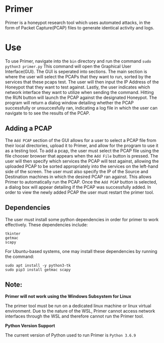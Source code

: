 # Primer
Primer is a honeypot research tool which uses automated attacks, in the form of Packet Capture(PCAP) files to generate identical activity and logs.

# Use
To use Primer, navigate into the `bin` directory and run the command `sudo python3 primer.py`
This command will open the Graphical User Interface(GUI).
The GUI is seperated into sections. The main section is where the user will select the PCAPs that they want to run, sorted by the services that these pcaps test.
The user will then input the IP Address of the Honeypot that they want to test against.
Lastly, the user indicates which network interface they want to utilize when sending the command.
Hitting the RUN button will launch the PCAP against the designated Honeypot.
The program will return a dialog window detailing whether the PCAP successfully or unsuccesfully ran, indicating a log file in which the user can navigate to to see the results of the PCAP.


## Adding a PCAP
The `Add PCAP` section of the GUI allows for a user to select a PCAP file from their local directories, upload it to Primer, and allow for the program to use it as a testing tool.
To add a pcap, the user must select the PCAP file using the file chooser browser that appears when the `Add File` button is pressed.
The user will then specify which services the PCAP will test against, allowing the uploaded PCAP to be sorted appropriately into the services on the left-hand side of the screen.
The user must also specify the IP of the Source and Destination machines in which the desired PCAP ran against. This allows Primer to automatically run the PCAP.
Once the `Add PCAP` button is selected, a dialog box will appear detailing if the PCAP was successfully added.
In order to view the newly added PCAP the user must restart the primer tool.

## Dependencies
The user must install some python dependencies in order for primer to work effectively.
These dependencies include:
```
tkinter
getmac
scapy
```
For Ubuntu-based systems, one may install these dependencies by running the command: 
```
sudo apt install -y python3-tk
sudo pip3 install getmac scapy
```

## Note: 
**Primer will not work using the Windows Subsystem for Linux**

The primer tool must be run on a dedicated linux machine or linux virtual environment.
Due to the nature of the WSL, Primer cannot access network interfaces through the WSL and therefore cannot run the Primer tool.

**Python Version Support**

The current version of Python used to run Primer is `Python 3.6.9`
